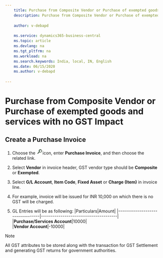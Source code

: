 ```yaml
---
    title: Purchase from Composite Vendor or Purchase of exempted goods and services with no GST Impact
    description: Purchase from Composite Vendor or Purchase of exempted goods and services with no GST Impact

    author: v-debapd

    ms.service: dynamics365-business-central
    ms.topic: article
    ms.devlang: na
    ms.tgt_pltfrm: na
    ms.workload: na
    ms.search.keywords: India, local, IN, English
    ms.date: 06/15/2020
    ms.author: v-debapd

---
```

# Purchase from Composite Vendor or Purchase of exempted goods and services with no GST Impact

## Create a Purchase Invoice

1. Choose the ![img](image/search.jpg)icon, enter **Purchase Invoice**, and then choose the related link. 
2. Select **Vendor** in invoice header, GST vendor type should be **Composite** or **Exempted**.
3. Select **G/L Account**, **Item Code**, **Fixed Asset** or **Charge (Item)** in invoice line.
4. For example, invoice will be issued for INR 10,000 on which there is no GST will be charged.

6. GL Entries will be as following:
    |Particulars|Amount|
    |----------------------------------|---------------------------------------|  
    |**Purchase/Services Account**|10000|  
    |**Vendor Account**|-10000|

> [!NOTE]
>
> All GST attributes to be stored along with the transaction for GST Settlement and generating GST returns for government authorities.





































